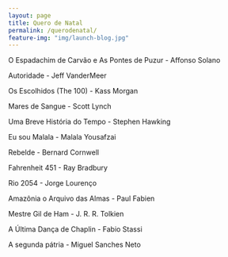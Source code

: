 ```yaml
---
layout: page
title: Quero de Natal
permalink: /querodenatal/
feature-img: "img/launch-blog.jpg"
---
```

<p>O Espadachim de Carvão e As Pontes de Puzur - Affonso Solano</p>
<p>Autoridade - Jeff VanderMeer</p>
<p>Os Escolhidos (The 100) - Kass Morgan</p>
<p>Mares de Sangue - Scott Lynch</p>
<p>Uma Breve História do Tempo - Stephen Hawking</p>
<p>Eu sou Malala - Malala Yousafzai</p>
<p>Rebelde - Bernard Cornwell</p>
<p>Fahrenheit 451 - Ray Bradbury</p>
<p>Rio 2054 - Jorge Lourenço</p>
<p>Amazônia o Arquivo das Almas - Paul Fabien</p>
<p>Mestre Gil de Ham - J. R. R. Tolkien</p>
<p>A Última Dança de Chaplin - Fabio Stassi</p>
<p>A segunda pátria - Miguel Sanches Neto</p>